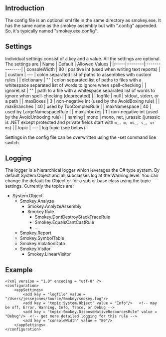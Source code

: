## Introduction ##

The config file is an optional xml file in the same directory as smokey.exe. It has the same name as the smokey assembly but with ".config" appended. So, it's typically named "smokey.exe.config".


## Settings ##

Individual settings consist of a key and a value. All the settings are optional. The settings are
| Name | Default | Allowed Values |
|:-----|:--------|:---------------|
| consoleWidth | 80      | positive int (used when writing text reports) |
| custom | ---     | colon separated list of paths to assemblies with custom rules |
| dictionary | ""      | colon separated list of paths to files with a whitespace separated list of words to ignore when spell-checking |
| ignoreList | ""      | path to a file with a whitespace separated list of words to ignore when spell-checking (deprecated) |
| logfile | null    | stdout, stderr, or a path |
| maxBoxes | 3       | non-negative int (used by the AvoidBoxing rule) |
| maxBranches | 40      | used by TooComplexRule |
| maxNamespace | 40      | used by LargeNamespaceRule |
| maxUnboxes | 1       | non-negative int (used by the AvoidUnboxing rule) |
| naming | mono    | mono, net, jurassic (jurassic is .NET except protected and private fields start with `m_, m, ms_, s_, or ms`) |
| topic | ---     | log topic (see below) |

Settings in the config file can be overwritten using the -set command line switch.


## Logging ##

The logger is a hierarchical logger which leverages the C# type system. By default System.Object and all subclasses log at the Warning level. You can change the default for Object or for a sub or base class using the topic settings. Currently the topics are:

  * System.Object
    * Smokey.Analyze
      * Smokey.AnalyzeAssembly
      * Smokey.Rule
        * Smokey.DontDestroyStackTraceRule
        * Smokey.EqualsCantCastRule
        * ...
    * Smokey.Report
    * Smokey.SymbolTable
    * Smokey.ViolationData
    * Smokey.Visitor
      * Smokey.LinearVisitor

## Example ##

```
<?xml version = "1.0" encoding = "utf-8" ?>
<configuration>
    <appSettings>
        <add key = "logfile" value = "/Users/jessejones/Source/Smokey/smokey.log"/>
		<add key = "topic:System.Object" value = "Info"/>	<!-- may be off, Error, Warning, Info, Trace, or Debug -->
        <add key = "topic:Smokey.DisposeNativeResourcesRule" value = "Debug"/>	<!-- get more detailed logging for this rule -->
        <add key = "consoleWidth" value = "80"/> 
    </appSettings>
</configuration>
```